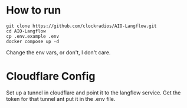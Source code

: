 # How to run

```
git clone https://github.com/clockradios/AIO-Langflow.git
cd AIO-Langflow
cp .env.example .env
docker compose up -d
```

Change the env vars, or don't, I don't care.

# Cloudflare Config
Set up a tunnel in cloudflare and point it to the langflow service. Get the token for that tunnel ant put it in the .env file.